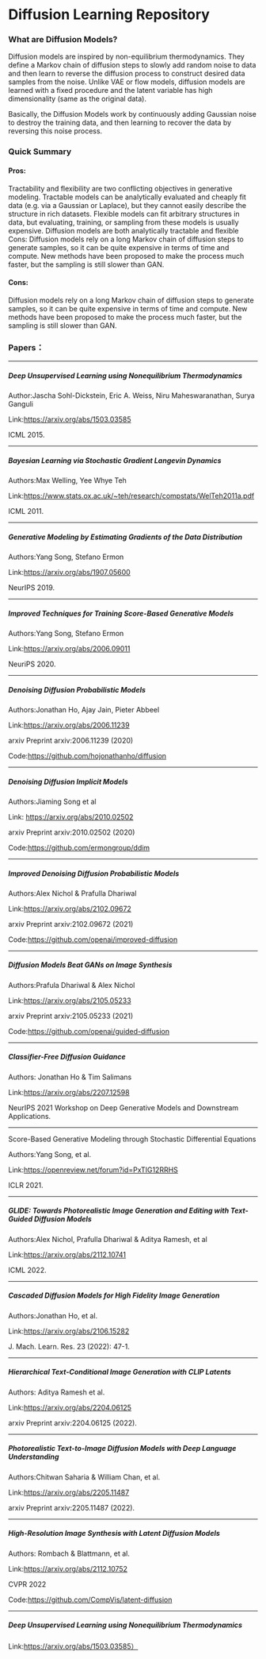 # Diffusion Learning Repository

### **What are Diffusion Models?**
Diffusion models are inspired by non-equilibrium thermodynamics. They define a Markov chain of diffusion steps to slowly add random noise to data and then learn to reverse the diffusion process to construct desired data samples from the noise. Unlike VAE or flow models, diffusion models are learned with a fixed procedure and the latent variable has high dimensionality (same as the original data).

Basically, the Diffusion Models work by continuously adding Gaussian noise to destroy the training data, and then learning to recover the data by reversing this noise process.

### **Quick Summary**
#### Pros: 
Tractability and flexibility are two conflicting objectives in generative modeling. Tractable models can be analytically evaluated and cheaply fit data (e.g. via a Gaussian or Laplace), but they cannot easily describe the structure in rich datasets. Flexible models can fit arbitrary structures in data, but evaluating, training, or sampling from 
these models is usually expensive. Diffusion models are both analytically tractable and flexible
Cons: Diffusion models rely on a long Markov chain of diffusion steps to generate samples, so it can be quite expensive in terms of time and compute. New methods have been proposed to make the process much faster, but the sampling is still slower than GAN.

#### Cons: 
Diffusion models rely on a long Markov chain of diffusion steps to generate samples, so it can be quite expensive in terms of time and compute. New methods have been proposed to make the process much faster, but the sampling is still slower than GAN.


### **Papers：**


* * *
##### Deep Unsupervised Learning using Nonequilibrium Thermodynamics 

Author:Jascha Sohl-Dickstein, Eric A. Weiss, Niru Maheswaranathan, Surya Ganguli

Link:https://arxiv.org/abs/1503.03585

ICML 2015.

* * *

##### Bayesian Learning via Stochastic Gradient Langevin Dynamics 

Authors:Max Welling, Yee Whye Teh

Link:https://www.stats.ox.ac.uk/~teh/research/compstats/WelTeh2011a.pdf

ICML 2011.

* * *

##### Generative Modeling by Estimating Gradients of the Data Distribution 

Authors:Yang Song, Stefano Ermon

Link:https://arxiv.org/abs/1907.05600

 NeurIPS 2019.

* * *

##### Improved Techniques for Training Score-Based Generative Models 

Authors:Yang Song, Stefano Ermon

Link:https://arxiv.org/abs/2006.09011

NeuriPS 2020.

* * *

##### Denoising Diffusion Probabilistic Models 

Authors:Jonathan Ho, Ajay Jain, Pieter Abbeel

Link:https://arxiv.org/abs/2006.11239

arxiv Preprint arxiv:2006.11239 (2020)

Code:https://github.com/hojonathanho/diffusion

* * *

##### Denoising Diffusion Implicit Models 

Authors:Jiaming Song et al

Link: https://arxiv.org/abs/2010.02502

arxiv Preprint arxiv:2010.02502 (2020)

Code:https://github.com/ermongroup/ddim

* * *

##### Improved Denoising Diffusion Probabilistic Models 

Authors:Alex Nichol & Prafulla Dhariwal

Link:https://arxiv.org/abs/2102.09672

arxiv Preprint arxiv:2102.09672 (2021)

Code:https://github.com/openai/improved-diffusion

* * *

##### Diffusion Models Beat GANs on Image Synthesis 

Authors:Prafula Dhariwal & Alex Nichol

Link:https://arxiv.org/abs/2105.05233

arxiv Preprint arxiv:2105.05233 (2021)

Code:https://github.com/openai/guided-diffusion


* * *

##### Classifier-Free Diffusion Guidance 

Authors: Jonathan Ho & Tim Salimans

Link:https://arxiv.org/abs/2207.12598

NeurIPS 2021 Workshop on Deep Generative Models and Downstream Applications.


* * *

Score-Based Generative Modeling through Stochastic Differential Equations 

Authors:Yang Song, et al.

Link:https://openreview.net/forum?id=PxTIG12RRHS

ICLR 2021.


* * *

##### GLIDE: Towards Photorealistic Image Generation and Editing with Text-Guided Diffusion Models 

Authors:Alex Nichol, Prafulla Dhariwal & Aditya Ramesh, et al

Link:https://arxiv.org/abs/2112.10741

 ICML 2022.
 
* * *

#####  Cascaded Diffusion Models for High Fidelity Image Generation 

Authors:Jonathan Ho, et al.

Link:https://arxiv.org/abs/2106.15282

J. Mach. Learn. Res. 23 (2022): 47-1.

* * *

##### Hierarchical Text-Conditional Image Generation with CLIP Latents 

Authors: Aditya Ramesh et al. 

Link:https://arxiv.org/abs/2204.06125

arxiv Preprint arxiv:2204.06125 (2022).

* * *

##### Photorealistic Text-to-Image Diffusion Models with Deep Language Understanding 

Authors:Chitwan Saharia & William Chan, et al. 

Link:https://arxiv.org/abs/2205.11487

arxiv Preprint arxiv:2205.11487 (2022).

* * *

##### High-Resolution Image Synthesis with Latent Diffusion Models 

Authors: Rombach & Blattmann, et al.

Link:https://arxiv.org/abs/2112.10752

 CVPR 2022
 
 Code:https://github.com/CompVis/latent-diffusion


* * *

##### Deep Unsupervised Learning using Nonequilibrium Thermodynamics 

Link:https://arxiv.org/abs/1503.03585）


